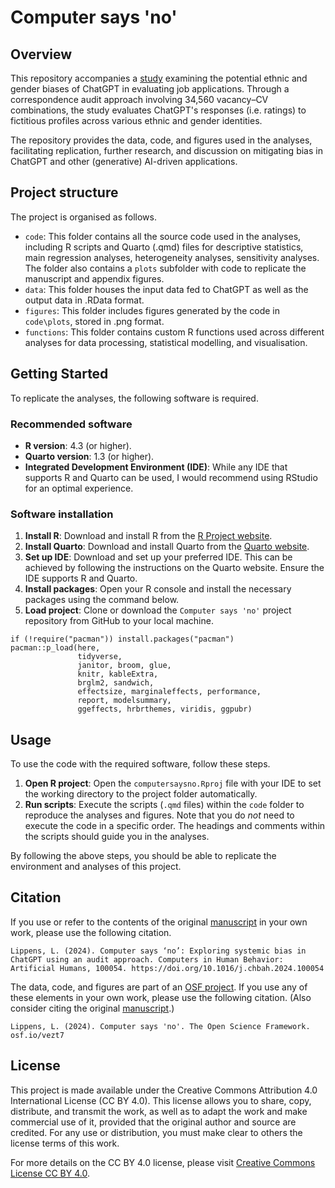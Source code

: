 # Computer says 'no'
## Overview
This repository accompanies a [study](https://doi.org/10.1016/j.chbah.2024.100054) examining the potential ethnic and gender biases of ChatGPT in evaluating job applications. Through a correspondence audit approach involving 34,560 vacancy–CV combinations, the study evaluates ChatGPT's responses (i.e. ratings) to fictitious profiles across various ethnic and gender identities.

The repository provides the data, code, and figures used in the analyses, facilitating replication, further research, and discussion on mitigating bias in ChatGPT and other (generative) AI-driven applications.

## Project structure
The project is organised as follows.

- `code`: This folder contains all the source code used in the analyses, including R scripts and Quarto (.qmd) files for descriptive statistics, main regression analyses, heterogeneity analyses, sensitivity analyses. The folder also contains a `plots` subfolder with code to replicate the manuscript and appendix figures.
- `data`: This folder houses the input data fed to ChatGPT as well as the output data in .RData format.
- `figures`: This folder includes figures generated by the code in `code\plots`, stored in .png format.
- `functions`: This folder contains custom R functions used across different analyses for data processing, statistical modelling, and visualisation.

## Getting Started
To replicate the analyses, the following software is required.

### Recommended software
- **R version**: 4.3 (or higher).
- **Quarto version**: 1.3 (or higher).
- **Integrated Development Environment (IDE)**: While any IDE that supports R and Quarto can be used, I would recommend using RStudio for an optimal experience.

### Software installation
1. **Install R**: Download and install R from the [R Project website](https://www.r-project.org/).
1. **Install Quarto**: Download and install Quarto from the [Quarto website](https://quarto.org/docs/get-started/).
1. **Set up IDE**: Download and set up your preferred IDE. This can be achieved by following the instructions on the Quarto website. Ensure the IDE supports R and Quarto.
1. **Install packages**: Open your R console and install the necessary packages using the command below.
1. **Load project**: Clone or download the `Computer says 'no'` project repository from GitHub to your local machine.

```
if (!require("pacman")) install.packages("pacman")
pacman::p_load(here,
               tidyverse,
               janitor, broom, glue,
               knitr, kableExtra,
               brglm2, sandwich,
               effectsize, marginaleffects, performance,
               report, modelsummary,
               ggeffects, hrbrthemes, viridis, ggpubr)
```

## Usage
To use the code with the required software, follow these steps.

1. **Open R project**: Open the `computersaysno.Rproj` file with your IDE to set the working directory to the project folder automatically.
1. **Run scripts**: Execute the scripts (`.qmd` files) within the `code` folder to reproduce the analyses and figures. Note that you do *not* need to execute the code in a specific order. The headings and comments within the scripts should guide you in the analyses.

By following the above steps, you should be able to replicate the environment and analyses of this project.

## Citation
If you use or refer to the contents of the original [manuscript](https://doi.org/10.1016/j.chbah.2024.100054) in your own work, please use the following citation.

```Lippens, L. (2024). Computer says ‘no’: Exploring systemic bias in ChatGPT using an audit approach. Computers in Human Behavior: Artificial Humans, 100054. https://doi.org/10.1016/j.chbah.2024.100054```

The data, code, and figures are part of an [OSF project](osf.io/vezt7). If you use any of these elements in your own work, please use the following citation. (Also consider citing the original [manuscript](https://doi.org/10.1016/j.chbah.2024.100054).)

```Lippens, L. (2024). Computer says 'no'. The Open Science Framework. osf.io/vezt7```

## License
This project is made available under the Creative Commons Attribution 4.0 International License (CC BY 4.0). This license allows you to share, copy, distribute, and transmit the work, as well as to adapt the work and make commercial use of it, provided that the original author and source are credited. For any use or distribution, you must make clear to others the license terms of this work.

For more details on the CC BY 4.0 license, please visit [Creative Commons License CC BY 4.0](https://creativecommons.org/licenses/by/4.0/).

